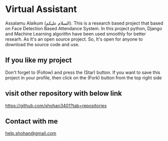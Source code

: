 # Virtual Assistant
Assalamu Alaikum (السلام عليكم). This is a research based project that based on Face Detection Based Attendance System. In this project python, Django and Machine Learning algorithn have been used smoothly for better researh. As It's an open source project. So, It's open for anyone to download the source code and use. 

## If you like my project 
Don't forget to (Follow) and press the (Star) button. If you want to save this project in your profile, then click on the (Fork) button from the top right side

## visit other repository with below link
https://github.com/shohan3401?tab=repositories


## Contact with me
help.shohan@gmail.com

